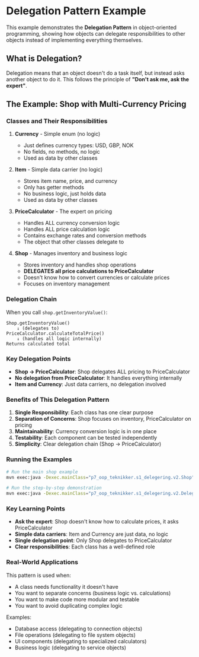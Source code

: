 # Delegation Pattern Example

This example demonstrates the **Delegation Pattern** in object-oriented programming, showing how objects can delegate responsibilities to other objects instead of implementing everything themselves.

## What is Delegation?

Delegation means that an object doesn't do a task itself, but instead asks another object to do it. This follows the principle of **"Don't ask me, ask the expert"**.

## The Example: Shop with Multi-Currency Pricing

### Classes and Their Responsibilities

1. **Currency** - Simple enum (no logic)
   - Just defines currency types: USD, GBP, NOK
   - No fields, no methods, no logic
   - Used as data by other classes

2. **Item** - Simple data carrier (no logic)
   - Stores item name, price, and currency
   - Only has getter methods
   - No business logic, just holds data
   - Used as data by other classes

3. **PriceCalculator** - The expert on pricing
   - Handles ALL currency conversion logic
   - Handles ALL price calculation logic
   - Contains exchange rates and conversion methods
   - The object that other classes delegate to

4. **Shop** - Manages inventory and business logic
   - Stores inventory and handles shop operations
   - **DELEGATES all price calculations to PriceCalculator**
   - Doesn't know how to convert currencies or calculate prices
   - Focuses on inventory management

### Delegation Chain

When you call `shop.getInventoryValue()`:

```
Shop.getInventoryValue()
    ↓ (delegates to)
PriceCalculator.calculateTotalPrice()
    ↓ (handles all logic internally)
Returns calculated total
```

### Key Delegation Points

- **Shop → PriceCalculator**: Shop delegates ALL pricing to PriceCalculator
- **No delegation from PriceCalculator**: It handles everything internally
- **Item and Currency**: Just data carriers, no delegation involved

### Benefits of This Delegation Pattern

1. **Single Responsibility**: Each class has one clear purpose
2. **Separation of Concerns**: Shop focuses on inventory, PriceCalculator on pricing
3. **Maintainability**: Currency conversion logic is in one place
4. **Testability**: Each component can be tested independently
5. **Simplicity**: Clear delegation chain (Shop → PriceCalculator)

### Running the Examples

```bash
# Run the main shop example
mvn exec:java -Dexec.mainClass="p7_oop_teknikker.s1_delegering.v2.Shop"

# Run the step-by-step demonstration
mvn exec:java -Dexec.mainClass="p7_oop_teknikker.s1_delegering.v2.DelegationDemo"
```

### Key Learning Points

- **Ask the expert**: Shop doesn't know how to calculate prices, it asks PriceCalculator
- **Simple data carriers**: Item and Currency are just data, no logic
- **Single delegation point**: Only Shop delegates to PriceCalculator
- **Clear responsibilities**: Each class has a well-defined role

### Real-World Applications

This pattern is used when:
- A class needs functionality it doesn't have
- You want to separate concerns (business logic vs. calculations)
- You want to make code more modular and testable
- You want to avoid duplicating complex logic

Examples:
- Database access (delegating to connection objects)
- File operations (delegating to file system objects)
- UI components (delegating to specialized calculators)
- Business logic (delegating to service objects) 
